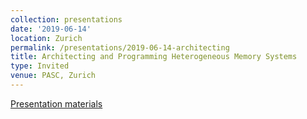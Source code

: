 ```yaml
---
collection: presentations
date: '2019-06-14'
location: Zurich
permalink: /presentations/2019-06-14-architecting
title: Architecting and Programming Heterogeneous Memory Systems
type: Invited
venue: PASC, Zurich
---
```


[Presentation materials](https://pasc19.pasc-conference.org/program/schedule/presentation/?id=msa116&sess=sess170)
